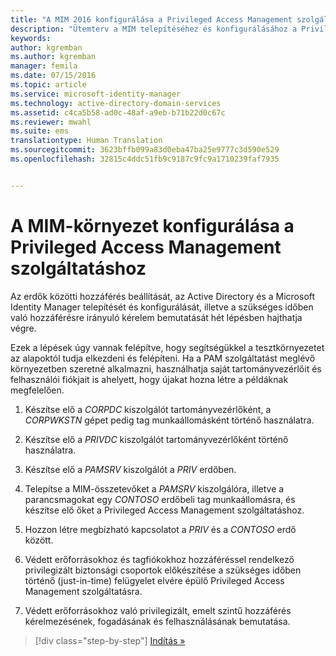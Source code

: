 ```yaml
---
title: "A MIM 2016 konfigurálása a Privileged Access Management szolgáltatás használatához | Microsoft Docs"
description: "Ütemterv a MIM telepítéséhez és konfigurálásához a Privileged Access Management szolgáltatáshoz."
keywords: 
author: kgremban
ms.author: kgremban
manager: femila
ms.date: 07/15/2016
ms.topic: article
ms.service: microsoft-identity-manager
ms.technology: active-directory-domain-services
ms.assetid: c4ca5b58-ad0c-48af-a9eb-b71b22d0c67c
ms.reviewer: mwahl
ms.suite: ems
translationtype: Human Translation
ms.sourcegitcommit: 3623bffb099a83d0eba47ba25e9777c3d590e529
ms.openlocfilehash: 32815c4ddc51fb9c9187c9fc9a1710239faf7935


---
```


# <a name="configure-the-mim-environment-for-privileged-access-management"></a>A MIM-környezet konfigurálása a Privileged Access Management szolgáltatáshoz
Az erdők közötti hozzáférés beállítását, az Active Directory és a Microsoft Identity Manager telepítését és konfigurálását, illetve a szükséges időben való hozzáférésre irányuló kérelem bemutatását hét lépésben hajthatja végre.

Ezek a lépések úgy vannak felépítve, hogy segítségükkel a tesztkörnyezetet az alapoktól tudja elkezdeni és felépíteni. Ha a PAM szolgáltatást meglévő környezetben szeretné alkalmazni, használhatja saját tartományvezérlőit és felhasználói fiókjait is ahelyett, hogy újakat hozna létre a példáknak megfelelően.

1.  Készítse elő a *CORPDC* kiszolgálót tartományvezérlőként, a *CORPWKSTN* gépet pedig tag munkaállomásként történő használatra.

2.  Készítse elő a *PRIVDC* kiszolgálót tartományvezérlőként történő használatra.

3.  Készítse elő a *PAMSRV* kiszolgálót a *PRIV* erdőben.

4.  Telepítse a MIM-összetevőket a *PAMSRV* kiszolgálóra, illetve a parancsmagokat egy *CONTOSO* erdőbeli tag munkaállomásra, és készítse elő őket a Privileged Access Management szolgáltatáshoz.

5.  Hozzon létre megbízható kapcsolatot a *PRIV* és a *CONTOSO* erdő között.

6.  Védett erőforrásokhoz és tagfiókokhoz hozzáféréssel rendelkező privilegizált biztonsági csoportok előkészítése a szükséges időben történő (just-in-time) felügyelet elvére épülő Privileged Access Management szolgáltatásra.

7.  Védett erőforrásokhoz való privilegizált, emelt szintű hozzáférés kérelmezésének, fogadásának és felhasználásának bemutatása.

>[!div class="step-by-step"]
[Indítás »](step-1-prepare-corp-domain.md)



<!--HONumber=Jan17_HO4-->


